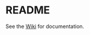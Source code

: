 # README

See the [Wiki](https://github.com/datinglibre/datinglibre-app-bundle/wiki) for documentation.